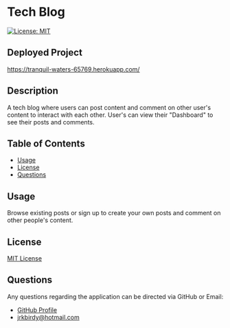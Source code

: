 # Tech Blog

[![License: MIT](https://img.shields.io/badge/License-MIT-yellow.svg)](https://opensource.org/licenses/MIT)

## Deployed Project
https://tranquil-waters-65769.herokuapp.com/

## Description

A tech blog where users can post content and comment on other user's content to interact with each other. User's can view their "Dashboard" to see their posts and comments.

## Table of Contents

- [Usage](#Usage)
- [License](#License)
- [Questions](#Questions)

## Usage

Browse existing posts or sign up to create your own posts and comment on other people's content.

## License

[MIT License](https://opensource.org/licenses/MIT)

## Questions

Any questions regarding the application can be directed via GitHub or Email:
- [GitHub Profile](https://www.github.com/jacksonr-k)
- jrkbirdy@hotmail.com